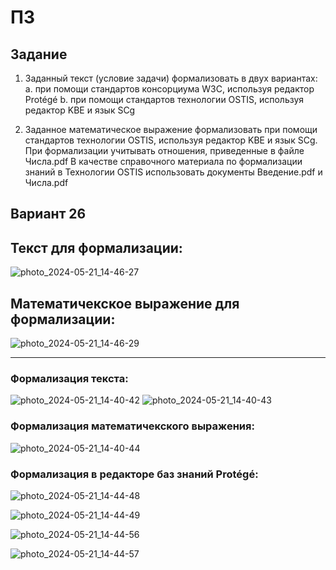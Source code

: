 # ПЗ

## Задание
1. Заданный текст (условие задачи) формализовать в двух вариантах:
a. при помощи стандартов консорциума W3C, используя редактор Protégé
b. при помощи стандартов технологии OSTIS, используя редактор KBE и
язык SCg

2. Заданное математическое выражение формализовать при помощи стандартов
технологии OSTIS, используя редактор KBE и язык SCg. При формализации
учитывать отношения, приведенные в файле Числа.pdf
В качестве справочного материала по формализации знаний в Технологии OSTIS
использовать документы Введение.pdf и Числа.pdf

## Вариант 26

## Текст для формализации:
![photo_2024-05-21_14-46-27](https://github.com/iis-32170x/RPIIS/assets/147064507/16fe3627-9f2d-4347-bd5d-b322197d8e2c)

## Математичекское выражение для формализации: 
![photo_2024-05-21_14-46-29](https://github.com/iis-32170x/RPIIS/assets/147064507/a83738f6-16c7-4c6f-a5da-1026cac103a3)
******

### Формализация текста:
![photo_2024-05-21_14-40-42](https://github.com/iis-32170x/RPIIS/assets/147064507/07c4cf9e-ad0c-4b21-8930-1e902571ff23)
![photo_2024-05-21_14-40-43](https://github.com/iis-32170x/RPIIS/assets/147064507/2b639e9c-bab4-4018-8b5a-116708d5e268)

### Формализация математичекского выражения:
![photo_2024-05-21_14-40-44](https://github.com/iis-32170x/RPIIS/assets/147064507/1c2f6cba-cff8-401c-8950-97b988916eea)

### Формализация в редакторе баз знаний Protégé:
![photo_2024-05-21_14-44-48](https://github.com/iis-32170x/RPIIS/assets/147064507/3f95a60f-65e9-4346-a06e-40c172523145)

![photo_2024-05-21_14-44-49](https://github.com/iis-32170x/RPIIS/assets/147064507/be457ba6-ceec-4e19-b4f9-aed976c2df77)

![photo_2024-05-21_14-44-56](https://github.com/iis-32170x/RPIIS/assets/147064507/771624dc-7e49-4108-bf87-447695613b79)

![photo_2024-05-21_14-44-57](https://github.com/iis-32170x/RPIIS/assets/147064507/95285eac-13ee-433f-a444-245f589a06a3)
